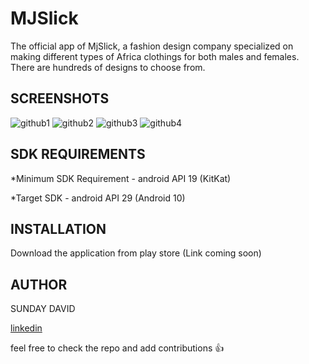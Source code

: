 # MJSlick
The official app of MjSlick, a fashion design company specialized on making
different types of Africa clothings for both males and females. 
There are hundreds of designs to choose from.

## SCREENSHOTS
![github1](https://user-images.githubusercontent.com/46400048/90388129-3e5d6d00-e07f-11ea-9865-306cdf397709.png)
![github2](https://user-images.githubusercontent.com/46400048/90388136-40bfc700-e07f-11ea-96b9-7142a2a42508.png)
![github3](https://user-images.githubusercontent.com/46400048/90388137-41585d80-e07f-11ea-83bb-e756031f29e6.png)
![github4](https://user-images.githubusercontent.com/46400048/90388138-42898a80-e07f-11ea-9c90-39ce90b136a7.png)

## SDK REQUIREMENTS
*Minimum SDK Requirement - android API 19 (KitKat)

*Target SDK - android API 29 (Android 10)

## INSTALLATION
Download the application from play store (Link coming soon)

## AUTHOR
SUNDAY DAVID

[linkedin](https://www.linkedin.com/in/sunday-david-b556b9183/)



feel free to check the repo and add contributions :+1:


